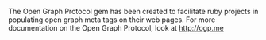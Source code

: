 The Open Graph Protocol gem has been created to facilitate ruby projects in populating open graph meta tags on their web pages. For more documentation on the Open Graph Protocol, look at http://ogp.me